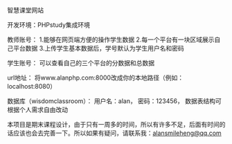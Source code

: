 智慧课堂网站

开发环境：PHPstudy集成环境

教师账号：
1.能够在网页端方便的操作学生数据
2.每一个平台有一块区域展示自己平台数据
3.上传学生基本数据后，学号默认为学生用户名和密码

学生账号：
可以查看自己的三个平台的分数据和总数据

url地址：
将www.alanphp.com:8000改成你的本地路径（例如：localhost:8080）

数据库（wisdomclassroom）：
用户名：alan，
密码：123456，
数据表结构可根据个人需求自由改动

本项目是期末课程设计，由于只有一周多的时间，所以有许多不足，后面有时间的话应该也会去完善一下。所以如果有疑问，请联系我：alansmileheng@qq.com
